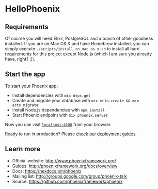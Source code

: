 # HelloPhoenix

## Requirements

Of course you will need Elixir, PostgreSQL and a bunch of other goodness installed. If you are on Mac OS X and have Homebrew installed, you can simply execute `./scripts/install_on_mac_os_x.sh` to install all hard requirements for this project except Node.js (which I am sure you already have, right? ;)).

## Start the app

To start your Phoenix app:

  * Install dependencies with `mix deps.get`
  * Create and migrate your database with `mix ecto.create && mix ecto.migrate`
  * Install Node.js dependencies with `npm install`
  * Start Phoenix endpoint with `mix phoenix.server`

Now you can visit [`localhost:4000`](http://localhost:4000) from your browser.

Ready to run in production? Please [check our deployment guides](http://www.phoenixframework.org/docs/deployment).

## Learn more

  * Official website: http://www.phoenixframework.org/
  * Guides: http://phoenixframework.org/docs/overview
  * Docs: https://hexdocs.pm/phoenix
  * Mailing list: http://groups.google.com/group/phoenix-talk
  * Source: https://github.com/phoenixframework/phoenix
